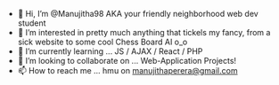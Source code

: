 - 👋 Hi, I’m @Manujitha98 AKA your friendly neighborhood web dev student
- 👀 I’m interested in pretty much anything that tickels my fancy, from a sick website to some cool Chess Board AI o_o
- 🌱 I’m currently learning ... JS / AJAX / React / PHP 
- 💞️ I’m looking to collaborate on ... Web-Application Projects!
- 📫 How to reach me ... hmu on manujithaperera@gmail.com

<!---
Manujitha98/Manujitha98 is a ✨ special ✨ repository because its `README.md` (this file) appears on your GitHub profile.
You can click the Preview link to take a look at your changes.
--->
